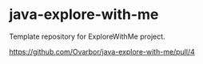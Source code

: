 # java-explore-with-me
Template repository for ExploreWithMe project.


https://github.com/Ovarbor/java-explore-with-me/pull/4
